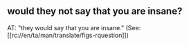 ## would they not say that you are insane? ##

AT: "they would say that you are insane." (See: [[rc://en/ta/man/translate/figs-rquestion]])